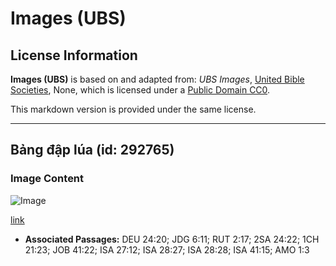 # Images (UBS)

## License Information

**Images (UBS)** is based on and adapted from: _UBS Images_, [United Bible Societies](https://unitedbiblesocieties.org/), None, which is licensed under a [Public Domain CC0](https://creativecommons.org/public-domain/cc0/).

This markdown version is provided under the same license.



--------------------------------

## Bảng đập lúa (id: 292765)

### Image Content

![Image](https://cdn.aquifer.bible/aquifer-content/resources/Media/WEB-0324_threshing_board.jpg)

[link](https://cdn.aquifer.bible/aquifer-content/resources/Media/WEB-0324_threshing_board.jpg)

* **Associated Passages:** DEU 24:20; JDG 6:11; RUT 2:17; 2SA 24:22; 1CH 21:23; JOB 41:22; ISA 27:12; ISA 28:27; ISA 28:28; ISA 41:15; AMO 1:3

